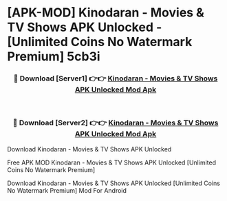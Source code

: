 # [APK-MOD] Kinodaran - Movies & TV Shows APK Unlocked - [Unlimited Coins No Watermark Premium] 5cb3i



<div align="center">
<h3>🔴 Download [Server1] 👉👉 <a href="https://momento.my/?title=Kinodaran_-_Movies_&_TV_Shows_APK_Unlocked">Kinodaran - Movies & TV Shows APK Unlocked Mod Apk</a></h3><br>

<h3>🔴 Download [Server2] 👉👉 <a href="https://momento.my/?title=Kinodaran_-_Movies_&_TV_Shows_APK_Unlocked">Kinodaran - Movies & TV Shows APK Unlocked Mod Apk</a></h3>
</div>



Download Kinodaran - Movies & TV Shows APK Unlocked 

Free APK MOD Kinodaran - Movies & TV Shows APK Unlocked [Unlimited Coins No Watermark Premium]

Download Kinodaran - Movies & TV Shows APK Unlocked [Unlimited Coins No Watermark Premium] Mod For Android
